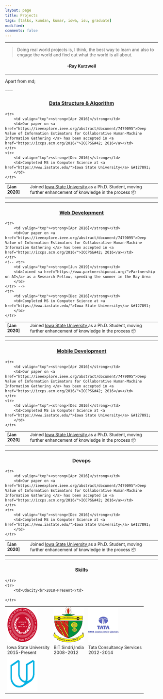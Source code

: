```yaml
---
layout: page
title: Projects
tags: [talks, kundan, kumar, iowa, isu, graduate]
modified:
comments: false
---
```

----

> Doing real world projects is, I think, the best way to learn and also to engage the world
> and find out what the world is all about.

<h4 align="center">-Ray Kurzweil</h4>

----
<p>Apart from md;</p>
----
<h3 align="center"><a href="https://github.com/kundan7kumar/Algorithm_Challenge">Data Structure & Algorithm</a></h3>
<table class='news-table'>
    <col width="15%">
    <col width="85%">
    <tr>
        <td valign="top"><strong>[Jan 2020]</strong></td>
        <td>Joined <a href="https://cs.iastate.edu/">Iowa State University </a> as a Ph.D. Student, moving further enhancement of knowledge in the process &#128230;
        </td>
    </tr>

    <tr>
        <td valign="top"><strong>[Apr 2016]</strong></td>
        <td>Our paper on <a href="https://ieeexplore.ieee.org/abstract/document/7479095">Deep Value of Information Estimators for Collaborative Human-Machine Information Gathering </a> has been accepted in <a href="https://iccps.acm.org/2016/">ICCPS&#42; 2016</a></td>
    </tr>
    <tr>
        <td valign="top"><strong>[Dec 2016]</strong></td>
        <td>Completed MS in Computer Science at <a href="https://www.iastate.edu/">Iowa State University</a> &#127891;
        </td>
    </tr>
</table>

----
<h3 align="center"><a href="https://github.com/kundan7kumar/Algorithm_Challenge">Web Development</a></h3>
<table class='news-table'>
    <col width="15%">
    <col width="85%">
    <tr>
        <td valign="top"><strong>[Jan 2020]</strong></td>
        <td>Joined <a href="https://cs.iastate.edu/">Iowa State University </a> as a Ph.D. Student, moving further enhancement of knowledge in the process &#128230;
        </td>
    </tr>

    <tr>
        <td valign="top"><strong>[Apr 2016]</strong></td>
        <td>Our paper on <a href="https://ieeexplore.ieee.org/abstract/document/7479095">Deep Value of Information Estimators for Collaborative Human-Machine Information Gathering </a> has been accepted in <a href="https://iccps.acm.org/2016/">ICCPS&#42; 2016</a></td>
    </tr>
    <!-- <tr>
        <td valign="top"><strong>[Jun 2019]</strong></td>
        <td>Joined <a href="https://www.partnershiponai.org/">Partnership on AI</a> as a Research Fellow, spending the summer in the Bay Area
        </td>
    </tr> -->
    <tr>
        <td valign="top"><strong>[Dec 2016]</strong></td>
        <td>Completed MS in Computer Science at <a href="https://www.iastate.edu/">Iowa State University</a> &#127891;
        </td>
    </tr>
</table>

----
<h3 align="center"><a href="https://github.com/kundan7kumar/Algorithm_Challenge">Mobile Development</a></h3>
<table class='news-table'>
    <col width="15%">
    <col width="85%">
    <tr>
        <td valign="top"><strong>[Jan 2020]</strong></td>
        <td>Joined <a href="https://cs.iastate.edu/">Iowa State University </a> as a Ph.D. Student, moving further enhancement of knowledge in the process &#128230;
        </td>
    </tr>

    <tr>
        <td valign="top"><strong>[Apr 2016]</strong></td>
        <td>Our paper on <a href="https://ieeexplore.ieee.org/abstract/document/7479095">Deep Value of Information Estimators for Collaborative Human-Machine Information Gathering </a> has been accepted in <a href="https://iccps.acm.org/2016/">ICCPS&#42; 2016</a></td>
    </tr>
    <tr>
        <td valign="top"><strong>[Dec 2016]</strong></td>
        <td>Completed MS in Computer Science at <a href="https://www.iastate.edu/">Iowa State University</a> &#127891;
        </td>
    </tr>
</table>

----

<h3 align="center">Devops</h3>
<table class='news-table'>
    <col width="15%">
    <col width="85%">
    <tr>
        <td valign="top"><strong>[Jan 2020]</strong></td>
        <td>Joined <a href="https://cs.iastate.edu/">Iowa State University </a> as a Ph.D. Student, moving further enhancement of knowledge in the process &#128230;
        </td>
    </tr>

    <tr>
        <td valign="top"><strong>[Apr 2016]</strong></td>
        <td>Our paper on <a href="https://ieeexplore.ieee.org/abstract/document/7479095">Deep Value of Information Estimators for Collaborative Human-Machine Information Gathering </a> has been accepted in <a href="https://iccps.acm.org/2016/">ICCPS&#42; 2016</a></td>
    </tr>
    <tr>
        <td valign="top"><strong>[Dec 2016]</strong></td>
        <td>Completed MS in Computer Science at <a href="https://www.iastate.edu/">Iowa State University</a> &#127891;
        </td>
    </tr>
</table>

----
<h3 align="center">Skills</h3>
<table align="center" class='affl-pic'>
    <tr>
        <td>
            <a href="https://www.iastate.edu/">
            <img src="/images/ISU.png" width="100" height="115"></a>
        </td>
        <td>
            <a href="https://www.bitsindri.ac.in/">
            <img src="/images/BIT.png" width="100" height="115"></a>
        </td>
        <td>
            <a href="https://www.tcs.com/">
            <img src="/images/tcs.png" width="100" height="115"></a>
        </td>
    <tr>
    <tr>
        <td>Iowa State University<br>2015-Present</td>
        <td>BIT Sindri,India<br>2008-2012</td>
        <td>Tata Consultancy Services<br>2012-2014</td>
    </tr>
    </tr>
        <td>
            <a href="https://www.udacity.com/">
            <img src="/images/udacity.png" width="100" height="115"></a>
        </td>

    </tr>
    <tr>
        <td>Udacity<br>2018-Present</td>

    </tr>
</table>
